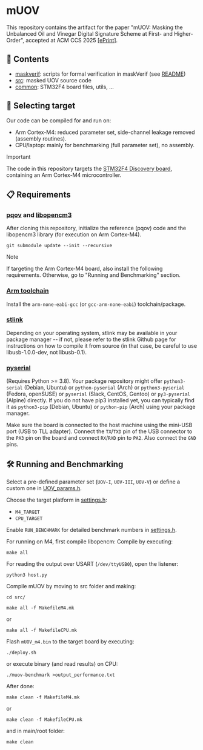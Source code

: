# mUOV 
This repository contains the artifact for the paper "mUOV: Masking the Unbalanced Oil and Vinegar Digital Signature Scheme at First- and Higher-Order", accepted at ACM CCS 2025 [[ePrint]](https://eprint.iacr.org/2024/1875). 

## :file_folder: Contents
- [maskverif](maskverif): scripts for formal verification in maskVerif (see [README](maskverif/README.md))
- [src](src): masked UOV source code
- [common](common): STM32F4 board files, utils, ...

## :round_pushpin: Selecting target
Our code can be compiled for and run on:
- Arm Cortex-M4: reduced parameter set, side-channel leakage removed (assembly routines). 
- CPU/laptop: mainly for benchmarking (full parameter set), no assembly.

> [!IMPORTANT]  
> The code in this repository targets the [STM32F4 Discovery board](https://www.st.com/en/evaluation-tools/stm32f4discovery.html), containing an Arm Cortex-M4 microcontroller.

## :clipboard: Requirements

### [pqov](https://github.com/pqov/pqov) and [libopencm3](https://github.com/libopencm3/libopencm3)
After cloning this repository, initialize the reference (pqov) code and the libopencm3 library (for execution on Arm Cortex-M4).
```shell
git submodule update --init --recursive
```
> [!NOTE]  
> If targeting the Arm Cortex-M4 board, also install the following requirements. Otherwise, go to "Running and Benchmarking" section.

### [Arm toolchain](https://developer.arm.com/downloads/-/arm-gnu-toolchain-downloads)
Install the `arm-none-eabi-gcc` (or `gcc-arm-none-eabi`) toolchain/package.

### [stlink](https://github.com/texane/stlink)
Depending on your operating system, stlink may be available in your package manager -- if not, please refer to the stlink Github page for instructions on how to compile it from source (in that case, be careful to use libusb-1.0.0-dev, not libusb-0.1).

### [pyserial](https://github.com/pyserial/pyserial)
(Requires Python >= 3.8). Your package repository might offer `python3-serial` (Debian, Ubuntu) or `python-pyserial` (Arch) or `python3-pyserial` (Fedora, openSUSE) or `pyserial` (Slack, CentOS, Gentoo) or `py3-pyserial` (Alpine) directly. If you do not have pip3 installed yet, you can typically find it as `python3-pip` (Debian, Ubuntu) or `python-pip` (Arch) using your package manager.

Make sure the board is connected to the host machine using the mini-USB port (USB to TLL adapter). Connect the `TX`/`TXD` pin of the USB connector to the `PA3` pin on the board and connect `RX`/`RXD` pin to `PA2`. Also connect the `GND` pins.

## :hammer_and_wrench: Running and Benchmarking
Select a pre-defined parameter set (`UOV-I`, `UOV-III`, `UOV-V`) or define a custom one in [UOV_params.h](src/UOV_params.h).

Choose the target platform in [settings.h](src/settings.h):
- `M4_TARGET`
- `CPU_TARGET`

Enable `RUN_BENCHMARK` for detailed benchmark numbers in [settings.h](src/settings.h).

For running on M4, first compile libopencm:
Compile by executing:
```shell
make all
```

For reading the output over USART (`/dev/ttyUSB0`), open the listener:
```shell
python3 host.py
```

Compile mUOV by moving to src folder and making:
```shell
cd src/
```
```shell
make all -f MakefileM4.mk
```
or
```shell
make all -f MakefileCPU.mk
```

Flash `mUOV_m4.bin` to the target board by executing:
```shell
./deploy.sh 
```
or execute binary (and read results) on CPU:
```shell
./muov-benchmark >output_performance.txt
```

After done:
```shell
make clean -f MakefileM4.mk
```
or
```shell
make clean -f MakefileCPU.mk
```
and in main/root folder:
```shell
make clean
```
